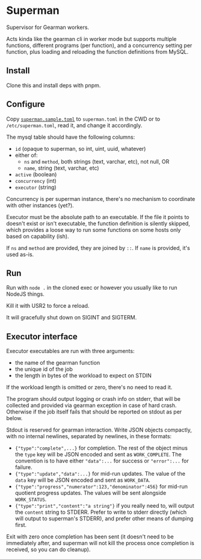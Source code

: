 # Superman

Supervisor for Gearman workers.

Acts kinda like the gearman cli in worker mode but supports multiple functions,
different programs (per function), and a concurrency setting per function, plus
loading and reloading the function definitions from MySQL.

## Install

Clone this and install deps with pnpm.

## Configure

Copy [`superman.sample.toml`](./superman.sample.toml) to `superman.toml` in the
CWD or to `/etc/superman.toml`, read it, and change it accordingly.

The mysql table should have the following columns:

 - `id` (opaque to superman, so int, uint, uuid, whatever)
 - either of:
   + `ns` and `method`, both strings (text, varchar, etc), not null, OR
   + `name`, string (text, varchar, etc)
 - `active` (boolean)
 - `concurrency` (int)
 - `executor` (string)

Concurrency is per superman instance, there's no mechanism to coordinate with
other instances (yet?).

Executor must be the absolute path to an executable. If the file it points to
doesn't exist or isn't executable, the function definition is silently skipped,
which provides a loose way to run some functions on some hosts only based on
capability (ish).

If `ns` and `method` are provided, they are joined by `::`. If `name` is
provided, it's used as-is.

## Run

Run with `node .` in the cloned exec or however you usually like to run NodeJS
things.

Kill it with USR2 to force a reload.

It will gracefully shut down on SIGINT and SIGTERM.

## Executor interface

Executor executables are run with three arguments:

 - the name of the gearman function
 - the unique id of the job
 - the length in bytes of the workload to expect on STDIN

If the workload length is omitted or zero, there's no need to read it.

The program should output logging or crash info on stderr, that will be
collected and provided via gearman exception in case of hard crash. Otherwise
if the job itself fails that should be reported on stdout as per below.

Stdout is reserved for gearman interaction. Write JSON objects compactly, with
no internal newlines, separated by newlines, in these formats:

 - `{"type":"complete",...}` for completion. The rest of the object minus the
   `type` key will be JSON encoded and sent as `WORK_COMPLETE`. The convention
   is to have either `"data":...` for success or `"error":...` for failure.
 - `{"type":"update","data":...}` for mid-run updates. The value of the `data`
   key will be JSON encoded and sent as `WORK_DATA`.
 - `{"type":"progress","numerator":123,"denominator":456}` for mid-run quotient
   progress updates. The values will be sent alongside `WORK_STATUS`.
 - `{"type":"print","content":"a string"}` if you really need to, will output
   the `content` string to STDERR. Prefer to write to stderr directly (which
   will output to superman's STDERR), and prefer other means of dumping first.

Exit with zero once completion has been sent (it doesn't need to be immediately
after, and superman will not kill the process once completion is received, so
you can do cleanup).
